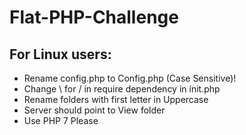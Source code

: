 # Flat-PHP-Challenge

## For Linux users:

* Rename config.php to Config.php (Case Sensitive)!
* Change \ for / in require dependency in init.php
* Rename folders with first letter in Uppercase
* Server should point to View folder
* Use PHP 7 Please
